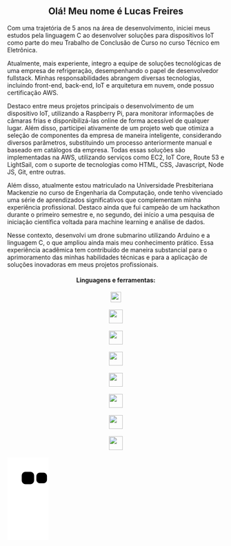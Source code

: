 <h2 align="center"> Olá! Meu nome é Lucas Freires </h2>

Com uma trajetória de 5 anos na área de desenvolvimento, iniciei meus estudos pela linguagem C ao desenvolver soluções para dispositivos IoT como parte do meu Trabalho de Conclusão de Curso no curso Técnico em Eletrônica.

Atualmente, mais experiente, integro a equipe de soluções tecnológicas de uma empresa de refrigeração, desempenhando o papel de desenvolvedor fullstack. Minhas responsabilidades abrangem diversas tecnologias, incluindo front-end, back-end, IoT e arquitetura em nuvem, onde possuo certificação AWS.

Destaco entre meus projetos principais o desenvolvimento de um dispositivo IoT, utilizando a Raspberry Pi, para monitorar informações de câmaras frias e disponibilizá-las online de forma acessível de qualquer lugar. Além disso, participei ativamente de um projeto web que otimiza a seleção de componentes da empresa de maneira inteligente, considerando diversos parâmetros, substituindo um processo anteriormente manual e baseado em catálogos da empresa. Todas essas soluções são implementadas na AWS, utilizando serviços como EC2, IoT Core, Route 53 e LightSail, com o suporte de tecnologias como HTML, CSS, Javascript, Node JS, Git, entre outras.

Além disso, atualmente estou matriculado na Universidade Presbiteriana Mackenzie no curso de Engenharia da Computação, onde tenho vivenciado uma série de aprendizados significativos que complementam minha experiência profissional. Destaco ainda que fui campeão de um hackathon durante o primeiro semestre e, no segundo, dei início a uma pesquisa de iniciação científica voltada para machine learning e análise de dados.

Nesse contexto, desenvolvi um drone submarino utilizando Arduino e a linguagem C, o que ampliou ainda mais meu conhecimento prático. Essa experiência acadêmica tem contribuído de maneira substancial para o aprimoramento das minhas habilidades técnicas e para a aplicação de soluções inovadoras em meus projetos profissionais.

<h4 align="center">Linguagens e ferramentas:</h4>

<div align="center" display="flex" gap="24px">

  <figure>
    <img width="24" height="24" src="https://www.vectorlogo.zone/logos/javascript/javascript-icon.svg">
  </figure>
  
  <figure>
    <img width="32" height="32" src="https://www.vectorlogo.zone/logos/w3_html5/w3_html5-icon.svg">
  </figure>
  
  <figure>
    <img width="32" height="32" src="https://www.vectorlogo.zone/logos/w3_css/w3_css-icon.svg">
  </figure>
  
  <figure>
    <img width="32" height="32" src="https://www.vectorlogo.zone/logos/amazon_aws/amazon_aws-icon.svg">
  </figure>
  
  <figure>
    <img width="32" height="32" src="https://www.vectorlogo.zone/logos/git-scm/git-scm-icon.svg">
  </figure>
  
  <figure>
    <img width="32" height="32" src="https://www.vectorlogo.zone/logos/github/github-icon.svg">
  </figure>
  
  <figure>
    <img width="32" height="32" src="https://www.vectorlogo.zone/logos/visualstudio_code/visualstudio_code-icon.svg">
  </figure>
  
  <figure>
    <img width="32" height="32" src="https://www.vectorlogo.zone/logos/linux/linux-icon.svg">
  </figure>

</div>

![Snake animation](https://github.com/lfreires/lfreires/blob/output/github-contribution-grid-snake.svg)
